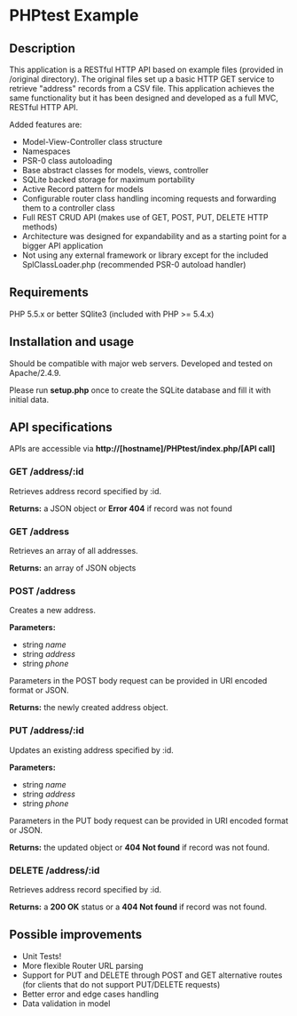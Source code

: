 # PHPtest Example

## Description
This application is a RESTful HTTP API based on example files (provided in /original directory).
The original files set up a basic HTTP GET service to retrieve "address" records from a CSV file.
This application achieves the same functionality but it has been designed and developed as a full MVC, RESTful HTTP API.

Added features are:

- Model-View-Controller class structure
- Namespaces
- PSR-0 class autoloading
- Base abstract classes for models, views, controller
- SQLite backed storage for maximum portability
- Active Record pattern for models
- Configurable router class handling incoming requests and forwarding them to a controller class
- Full REST CRUD API (makes use of GET, POST, PUT, DELETE HTTP methods)
- Architecture was designed for expandability and as a starting point for a bigger API application
- Not using any external framework or library except for the included SplClassLoader.php (recommended PSR-0 autoload handler)

## Requirements
PHP 5.5.x or better
SQlite3 (included with PHP >= 5.4.x)

## Installation and usage
Should be compatible with major web servers.
Developed and tested on Apache/2.4.9.

Please run **setup.php** once to create the SQLite database and fill it with initial data.

## API specifications

APIs are accessible via **http://[hostname]/PHPtest/index.php/[API call]**

### GET /address/:id
Retrieves address record specified by :id.

**Returns:** a JSON object or **Error 404** if record was not found

### GET /address
Retrieves an array of all addresses.

**Returns:** an array of JSON objects

### POST /address
Creates a new address.

**Parameters:** 
- string *name* 
- string *address*
- string *phone*

Parameters in the POST body request can be provided in URI encoded format or JSON.

**Returns:** the newly created address object.

### PUT /address/:id
Updates an existing address specified by :id.

**Parameters:** 
- string *name* 
- string *address*
- string *phone*

Parameters in the PUT body request can be provided in URI encoded format or JSON.

**Returns:** the updated object or **404 Not found** if record was not found.

### DELETE /address/:id
Retrieves address record specified by :id.

**Returns:** a **200 OK** status or a **404 Not found** if record was not found.


## Possible improvements
- Unit Tests!
- More flexible Router URL parsing 
- Support for PUT and DELETE through POST and GET alternative routes (for clients that do not support PUT/DELETE requests)
- Better error and edge cases handling
- Data validation in model